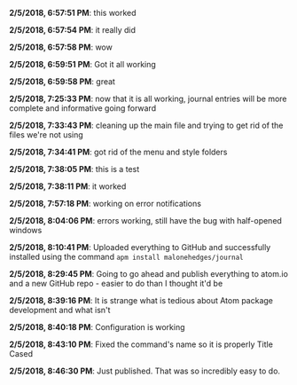 
**2/5/2018, 6:57:51 PM**: this worked

**2/5/2018, 6:57:54 PM**: it really did

**2/5/2018, 6:57:58 PM**: wow

**2/5/2018, 6:59:51 PM**: Got it all working

**2/5/2018, 6:59:58 PM**: great

**2/5/2018, 7:25:33 PM**: now that it is all working, journal entries will be more complete and informative going forward

**2/5/2018, 7:33:43 PM**: cleaning up the main file and trying to get rid of the files we're not using

**2/5/2018, 7:34:41 PM**: got rid of the menu and style folders

**2/5/2018, 7:38:05 PM**: this is a test

**2/5/2018, 7:38:11 PM**: it worked

**2/5/2018, 7:57:18 PM**: working on error notifications

**2/5/2018, 8:04:06 PM**: errors working, still have the bug with half-opened windows

**2/5/2018, 8:10:41 PM**: Uploaded everything to GitHub and successfully installed using the command `apm install malonehedges/journal`

**2/5/2018, 8:29:45 PM**: Going to go ahead and publish everything to atom.io and a new GitHub repo - easier to do than I thought it'd be

**2/5/2018, 8:39:16 PM**: It is strange what is tedious about Atom package development and what isn't

**2/5/2018, 8:40:18 PM**: Configuration is working

**2/5/2018, 8:43:10 PM**: Fixed the command's name so it is properly Title Cased

**2/5/2018, 8:46:30 PM**: Just published. That was so incredibly easy to do.
